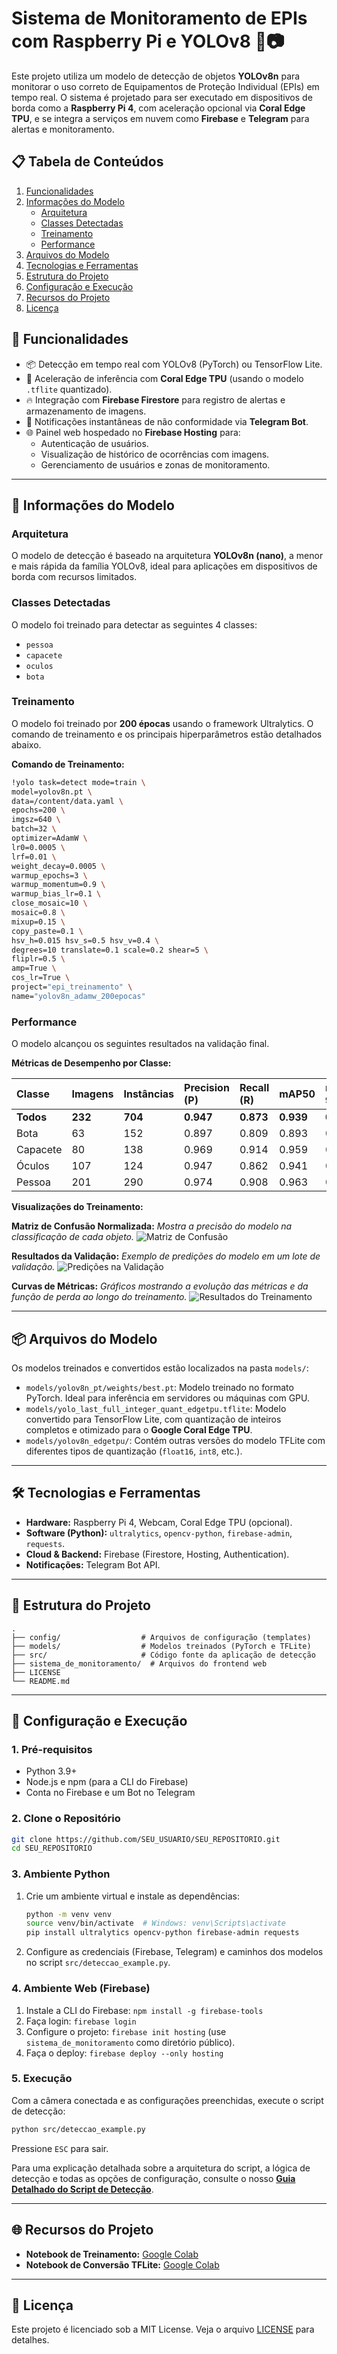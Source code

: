 # Sistema de Monitoramento de EPIs com Raspberry Pi e YOLOv8 🚨📷

Este projeto utiliza um modelo de detecção de objetos **YOLOv8n** para monitorar o uso correto de Equipamentos de Proteção Individual (EPIs) em tempo real. O sistema é projetado para ser executado em dispositivos de borda como a **Raspberry Pi 4**, com aceleração opcional via **Coral Edge TPU**, e se integra a serviços em nuvem como **Firebase** e **Telegram** para alertas e monitoramento.

## 📋 Tabela de Conteúdos
1. [Funcionalidades](#-funcionalidades)
2. [Informações do Modelo](#-informações-do-modelo)
    - [Arquitetura](#arquitetura)
    - [Classes Detectadas](#classes-detectadas)
    - [Treinamento](#treinamento)
    - [Performance](#performance)
3. [Arquivos do Modelo](#-arquivos-do-modelo)
4. [Tecnologias e Ferramentas](#-tecnologias-e-ferramentas)
5. [Estrutura do Projeto](#-estrutura-do-projeto)
6. [Configuração e Execução](#-configuração-e-execução)
7. [Recursos do Projeto](#-recursos-do-projeto)
8. [Licença](#-licença)

## 🎯 Funcionalidades

- 📦 Detecção em tempo real com YOLOv8 (PyTorch) ou TensorFlow Lite.
- 🧠 Aceleração de inferência com **Coral Edge TPU** (usando o modelo `.tflite` quantizado).
- 🔥 Integração com **Firebase Firestore** para registro de alertas e armazenamento de imagens.
- 📲 Notificações instantâneas de não conformidade via **Telegram Bot**.
- 🌐 Painel web hospedado no **Firebase Hosting** para:
  - Autenticação de usuários.
  - Visualização de histórico de ocorrências com imagens.
  - Gerenciamento de usuários e zonas de monitoramento.

---

## 🧠 Informações do Modelo

### Arquitetura
O modelo de detecção é baseado na arquitetura **YOLOv8n (nano)**, a menor e mais rápida da família YOLOv8, ideal para aplicações em dispositivos de borda com recursos limitados.

### Classes Detectadas
O modelo foi treinado para detectar as seguintes 4 classes:
- `pessoa`
- `capacete`
- `oculos`
- `bota`

### Treinamento
O modelo foi treinado por **200 épocas** usando o framework Ultralytics. O comando de treinamento e os principais hiperparâmetros estão detalhados abaixo.

**Comando de Treinamento:**
```bash
!yolo task=detect mode=train \
model=yolov8n.pt \
data=/content/data.yaml \
epochs=200 \
imgsz=640 \
batch=32 \
optimizer=AdamW \
lr0=0.0005 \
lrf=0.01 \
weight_decay=0.0005 \
warmup_epochs=3 \
warmup_momentum=0.9 \
warmup_bias_lr=0.1 \
close_mosaic=10 \
mosaic=0.8 \
mixup=0.15 \
copy_paste=0.1 \
hsv_h=0.015 hsv_s=0.5 hsv_v=0.4 \
degrees=10 translate=0.1 scale=0.2 shear=5 \
fliplr=0.5 \
amp=True \
cos_lr=True \
project="epi_treinamento" \
name="yolov8n_adamw_200epocas"
```

### Performance
O modelo alcançou os seguintes resultados na validação final.

**Métricas de Desempenho por Classe:**

| Classe    | Imagens | Instâncias | Precision (P) | Recall (R) | mAP50      | mAP50-95   |
| :-------- | :------ | :--------- | :------------ | :--------- | :--------- | :--------- |
| **Todos** | **232** | **704**    | **0.947**     | **0.873**  | **0.939**  | **0.599**  |
| Bota      | 63      | 152        | 0.897         | 0.809      | 0.893      | 0.582      |
| Capacete  | 80      | 138        | 0.969         | 0.914      | 0.959      | 0.624      |
| Óculos    | 107     | 124        | 0.947         | 0.862      | 0.941      | 0.538      |
| Pessoa    | 201     | 290        | 0.974         | 0.908      | 0.963      | 0.654      |

**Visualizações do Treinamento:**

**Matriz de Confusão Normalizada:**
*Mostra a precisão do modelo na classificação de cada objeto.*
![Matriz de Confusão](models/yolov8n_pt/confusion_matrix_normalized.png)

**Resultados da Validação:**
*Exemplo de predições do modelo em um lote de validação.*
![Predições na Validação](models/yolov8n_pt/val_batch0_pred.jpg)

**Curvas de Métricas:**
*Gráficos mostrando a evolução das métricas e da função de perda ao longo do treinamento.*
![Resultados do Treinamento](models/yolov8n_pt/results.png)

---

## 📦 Arquivos do Modelo

Os modelos treinados e convertidos estão localizados na pasta `models/`:
- `models/yolov8n_pt/weights/best.pt`: Modelo treinado no formato PyTorch. Ideal para inferência em servidores ou máquinas com GPU.
- `models/yolo_last_full_integer_quant_edgetpu.tflite`: Modelo convertido para TensorFlow Lite, com quantização de inteiros completos e otimizado para o **Google Coral Edge TPU**.
- `models/yolov8n_edgetpu/`: Contém outras versões do modelo TFLite com diferentes tipos de quantização (`float16`, `int8`, etc.).

---

## 🛠️ Tecnologias e Ferramentas

- **Hardware:** Raspberry Pi 4, Webcam, Coral Edge TPU (opcional).
- **Software (Python):** `ultralytics`, `opencv-python`, `firebase-admin`, `requests`.
- **Cloud & Backend:** Firebase (Firestore, Hosting, Authentication).
- **Notificações:** Telegram Bot API.

---

## 📁 Estrutura do Projeto
```
.
├── config/                  # Arquivos de configuração (templates)
├── models/                  # Modelos treinados (PyTorch e TFLite)
├── src/                     # Código fonte da aplicação de detecção
├── sistema_de_monitoramento/  # Arquivos do frontend web
├── LICENSE
└── README.md
```

---

## 🚀 Configuração e Execução

### 1. Pré-requisitos
- Python 3.9+
- Node.js e npm (para a CLI do Firebase)
- Conta no Firebase e um Bot no Telegram

### 2. Clone o Repositório
```bash
git clone https://github.com/SEU_USUARIO/SEU_REPOSITORIO.git
cd SEU_REPOSITORIO
```

### 3. Ambiente Python
1. Crie um ambiente virtual e instale as dependências:
   ```bash
   python -m venv venv
   source venv/bin/activate  # Windows: venv\Scripts\activate
   pip install ultralytics opencv-python firebase-admin requests
   ```
2. Configure as credenciais (Firebase, Telegram) e caminhos dos modelos no script `src/deteccao_example.py`.

### 4. Ambiente Web (Firebase)
1. Instale a CLI do Firebase: `npm install -g firebase-tools`
2. Faça login: `firebase login`
3. Configure o projeto: `firebase init hosting` (use `sistema_de_monitoramento` como diretório público).
4. Faça o deploy: `firebase deploy --only hosting`

### 5. Execução
Com a câmera conectada e as configurações preenchidas, execute o script de detecção:
```bash
python src/deteccao_example.py
```
Pressione `ESC` para sair.

Para uma explicação detalhada sobre a arquitetura do script, a lógica de detecção e todas as opções de configuração, consulte o nosso **[Guia Detalhado do Script de Detecção](docs/script_guide.md)**.

---

## 🌐 Recursos do Projeto

- **Notebook de Treinamento:** [Google Colab](https://colab.research.google.com/drive/1BYr0z8BnVe3F1YGCx2pwszZ-OZauiF_r)
- **Notebook de Conversão TFLite:** [Google Colab](https://colab.research.google.com/drive/1MSoOiP4-XVVnBDQYYUN5ZcejGe85FNOt)

---

## 📜 Licença
Este projeto é licenciado sob a MIT License. Veja o arquivo [LICENSE](LICENSE) para detalhes.
